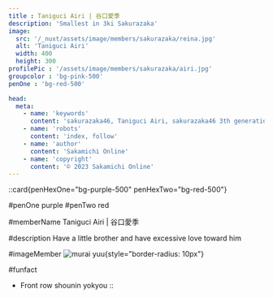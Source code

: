 ```yaml
---
title : Taniguci Airi | 谷口愛季
description: 'Smallest in 3ki Sakurazaka'
image:
  src: '/_nuxt/assets/image/members/sakurazaka/reina.jpg'
  alt: 'Taniguci Airi'
  width: 400
  height: 300
profilePic : '/assets/image/members/sakurazaka/airi.jpg'
groupcolor : 'bg-pink-500'
penOne : 'bg-red-500'

head:
  meta:
    - name: 'keywords'
      content: 'sakurazaka46, Taniguci Airi, sakurazaka46 3th generation'
    - name: 'robots'
      content: 'index, follow'
    - name: 'author'
      content: 'Sakamichi Online'
    - name: 'copyright'
      content: '© 2023 Sakamichi Online'
---
```

::card{penHexOne="bg-purple-500" penHexTwo="bg-red-500"}

#penOne
purple
#penTwo
red


#memberName
Taniguci Airi | 谷口愛季

#description
Have a little brother and have excessive love toward him

#imageMember
![murai yuu](/_nuxt/assets/image/members/sakurazaka/airi.jpg){style="border-radius: 10px"}

#funfact
- Front row shounin yokyou 
::



